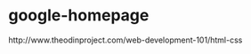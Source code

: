 # google-homepage
<title>The Odin Project</title>
http://www.theodinproject.com/web-development-101/html-css